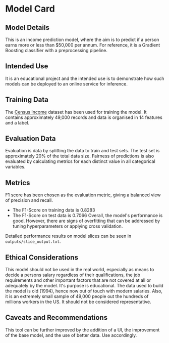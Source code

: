 # Model Card

## Model Details
This is an income prediction model, where the aim is to predict if a person earns more or less than $50,000 per annum. For reference, it is a Gradient Boosting classifier with a preprocessing pipeline.

## Intended Use
It is an educational project and the intended use is to demonstrate how such models can be deployed to an online service for inference.

## Training Data
The [Census Income](https://archive.ics.uci.edu/dataset/20/census+income) dataset has been used for training the model. It contains approximately 49,000 records and data is organised in 14 features and a label.

## Evaluation Data
Evaluation is data by splitting the data to train and test sets. The test set is approximately 20% of the total data size. Fairness of predictions is also evaluated by calculating metrics for each distinct value in all categorical variables.

## Metrics
F1 score has been chosen as the evaluation metric, giving a balanced view of precision and recall. 
- The F1-Score on training data is 0.8283
- The F1-Score on test data is 0.7066
Overall, the model's performance is good. However, there are signs of overfitting that can be addressed by tuning hyperparameters or applying cross validation.

Detailed performance results on model slices can be seen in `outputs/slice_output.txt`.

## Ethical Considerations
This model should not be used in the real world, especially as means to decide a persons salary regardless of their qualifications, the job requirements and other important factors that are not covered at all or adequately by the model. It's purpose is educational. The data used to build the model is old (1994), hence now out of touch with modern salaries. Also, it is an extremely small sample of 49,000 people out the hundreds of millions workers in the US. It should not be considered representative.

## Caveats and Recommendations
This tool can be further improved by the addition of a UI, the improvement of the base model, and the use of better data. Use accordingly.
